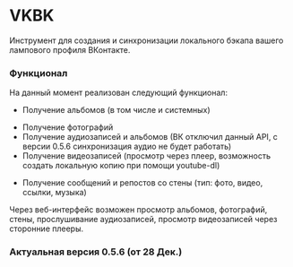 # VKBK
Инструмент для создания и синхронизации локального бэкапа вашего лампового профиля ВКонтакте.

### Функционал
На данный момент реализован следующий функционал:
+ Получение альбомов (в том числе и системных)
- Получение фотографий
- Получение аудиозаписей и альбомов (ВК отключил данный API, с версии 0.5.6 синхронизация аудио не будет работать)
- Получение видеозаписей (просмотр через плеер, возможность создать локальную копию при помощи youtube-dl)
* Получение сообщений и репостов со стены (тип: фото, видео, ссылки, музыка)

Через веб-интерфейс возможен просмотр альбомов, фотографий, стены, прослушивание аудиозаписей, просмотр видеозаписей через сторонние плееры.

### Актуальная версия 0.5.6 (от 28 Дек.)
